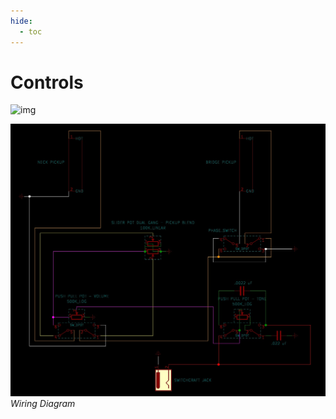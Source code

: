 ```yaml
---
hide:
  - toc
---
```


# Controls


![img](images/renders/45.png)


![img](images/Wiring_Diagram.jpg)
*Wiring Diagram*
